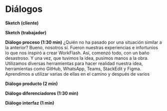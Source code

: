 
<h1>Diálogos</h1>

  **Sketch (cliente)** 

 
  **Sketch (trabajador)** 

 
  **Diálogo proceso (1:30 min)**
 ¿Quién no ha pasado por una situación similar a la anterior? Bueno, nosotros sí. Fueron nuestras experiencias e infortunios lo que nos inspiró a crear WorkFlash. Así, comenzó todo, con un baño desastroso. Y una vez, que tuvimos la idea, pusimos manos a la obra. 
Utilizamos diversas herramientas para hacer realidad nuestra idea, herramientas como GitHub, WhatsApp, Teams, StackEdit y Figma. Aprendimos a utilizar varias de ellas en el camino y después de varios
 
 **Diálogo producto (2 min)** 

 
**Diálogo diferenciadores (1:30 min)** 

 
**Diálogo interfaz (1 min)**

 

<!--stackedit_data:
eyJoaXN0b3J5IjpbLTE2ODkzODU2MTIsLTgyOTcwNjk2OF19
-->